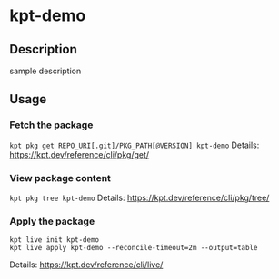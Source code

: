 # kpt-demo

## Description
sample description

## Usage

### Fetch the package
`kpt pkg get REPO_URI[.git]/PKG_PATH[@VERSION] kpt-demo`
Details: https://kpt.dev/reference/cli/pkg/get/

### View package content
`kpt pkg tree kpt-demo`
Details: https://kpt.dev/reference/cli/pkg/tree/

### Apply the package
```
kpt live init kpt-demo
kpt live apply kpt-demo --reconcile-timeout=2m --output=table
```
Details: https://kpt.dev/reference/cli/live/
